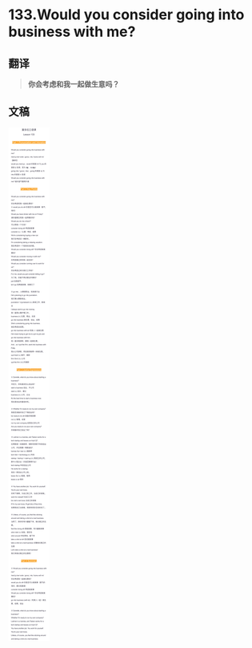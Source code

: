 # 133.Would you consider going into business with me?

## 翻译

> **你会考虑和我一起做生意吗？**

## 文稿

![](img/133.jpg)

